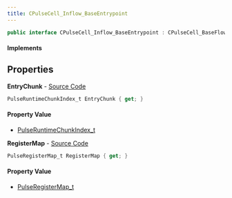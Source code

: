 ```yaml
---
title: CPulseCell_Inflow_BaseEntrypoint
---
```


```csharp
public interface CPulseCell_Inflow_BaseEntrypoint : CPulseCell_BaseFlow, CPulseCell_Base, ISchemaClass<CPulseCell_Base>, ISchemaClass<CPulseCell_BaseFlow>, ISchemaClass<CPulseCell_Inflow_BaseEntrypoint>, ISchemaField, ISchemaClass, INativeHandle
```

#### Implements

## Properties

**EntryChunk** - [Source Code](https://github.com/swiftly-solution/swiftlys2/blob/main/managed/src/SwiftlyS2.Generated/Schemas/Interfaces/CPulseCell_Inflow_BaseEntrypoint.cs#L16)

```csharp
PulseRuntimeChunkIndex_t EntryChunk { get; }
```

#### Property Value

- [PulseRuntimeChunkIndex_t](/docs/api/shared/schemadefinitions/pulseruntimechunkindex_t)

**RegisterMap** - [Source Code](https://github.com/swiftly-solution/swiftlys2/blob/main/managed/src/SwiftlyS2.Generated/Schemas/Interfaces/CPulseCell_Inflow_BaseEntrypoint.cs#L18)

```csharp
PulseRegisterMap_t RegisterMap { get; }
```

#### Property Value

- [PulseRegisterMap_t](/docs/api/shared/schemadefinitions/pulseregistermap_t)

